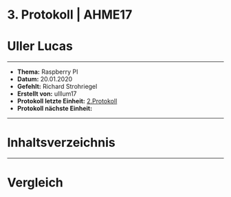 # 3. Protokoll | AHME17
# Uller Lucas
--------------------------------------------------------------------------
* **Thema:** Raspberry PI
* **Datum:** 20.01.2020
* **Gefehlt:** Richard Strohriegel
* **Erstellt von:** ulllum17
* **Protokoll letzte Einheit:** [2.Protokoll](https://github.com/HTLMechatronics/m17-3ahme-la1-sx/blob/ulllum17/ulllum17/protokolle/protokoll_2019-10-14_ulllum17.md) 
* **Protokoll nächste Einheit:**
--------------------------------------------------------------------------
# Inhaltsverzeichnis

--------------------------------------------------------------------------

# Vergleich
